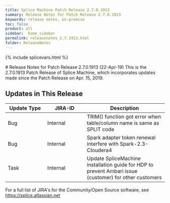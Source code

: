 ```yaml
---
title: Splice Machine Patch Release 2.7.0.1913
summary: Release Notes for Patch Release 2.7.0.1913
keywords: release notes, on-premise
toc: false
product: all
sidebar:  home_sidebar
permalink: releasenotes_2.7.1913.html
folder: ReleaseNotes
---
```

{% include splicevars.html %}
<section>
<div class="TopicContent" data-swiftype-index="true" markdown="1">
# Release Notes for Patch Release 2.7.0.1913 (22-Apr-19)
This is the 2.7.0.1913 Patch Release of Splice Machine, which incorporates updates made since the Patch Release on Apr. 15, 2019.

## Updates in This Release
<table>
    <col width="125px" />
    <col width="125px" />
    <col />
    <thead>
        <tr>
            <th>Update Type</th>
            <th>JIRA-ID</th>
            <th>Description</th>
        </tr>
    </thead>
    <tbody>
        <tr>
            <td>Bug</td>
            <td>Internal</td>
            <td>TRIM() function got error when table/column name is same as SPLIT code</td>
        </tr>
        <tr>
            <td>Bug</td>
            <td>Internal</td>
            <td>Spark adapter token renewal interfere with Spark-2.3-Cloudera4</td>
        </tr>
        <tr>
            <td>Task</td>
            <td>Internal</td>
            <td>Update SpliceMachine installation guide for HDP to prevent Ambari issue (customer) for other customers</td>
        </tr>
    </tbody>
</table>

For a full list of JIRA's for the Community/Open Source software, see <https://splice.atlassian.net>

</div>
</section>

